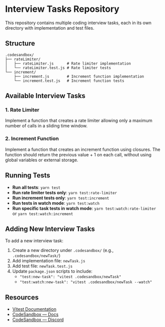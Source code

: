 # Interview Tasks Repository

This repository contains multiple coding interview tasks, each in its own directory with implementation and test files.

## Structure

```
.codesandbox/
├── rateLimiter/
│   ├── rateLimiter.js      # Rate limiter implementation
│   └── rateLimiter.test.js # Rate limiter tests
└── increment/
    ├── increment.js        # Increment function implementation  
    └── increment.test.js   # Increment function tests
```

## Available Interview Tasks

### 1. Rate Limiter
Implement a function that creates a rate limiter allowing only a maximum number of calls in a sliding time window.

### 2. Increment Function  
Implement a function that creates an increment function using closures. The function should return the previous value + 1 on each call, without using global variables or external storage.

## Running Tests

- **Run all tests**: `yarn test`
- **Run rate limiter tests only**: `yarn test:rate-limiter`
- **Run increment tests only**: `yarn test:increment`
- **Run tests in watch mode**: `yarn test:watch`
- **Run specific task tests in watch mode**: `yarn test:watch:rate-limiter` or `yarn test:watch:increment`

## Adding New Interview Tasks

To add a new interview task:

1. Create a new directory under `.codesandbox/` (e.g., `.codesandbox/newTask/`)
2. Add implementation file: `newTask.js`
3. Add test file: `newTask.test.js`
4. Update `package.json` scripts to include:
   - `"test:new-task": "vitest .codesandbox/newTask"`
   - `"test:watch:new-task": "vitest .codesandbox/newTask --watch"`

## Resources

- [Vitest Documentation](https://vitest.dev/)
- [CodeSandbox — Docs](https://codesandbox.io/docs/learn)
- [CodeSandbox — Discord](https://discord.gg/Ggarp3pX5H)
